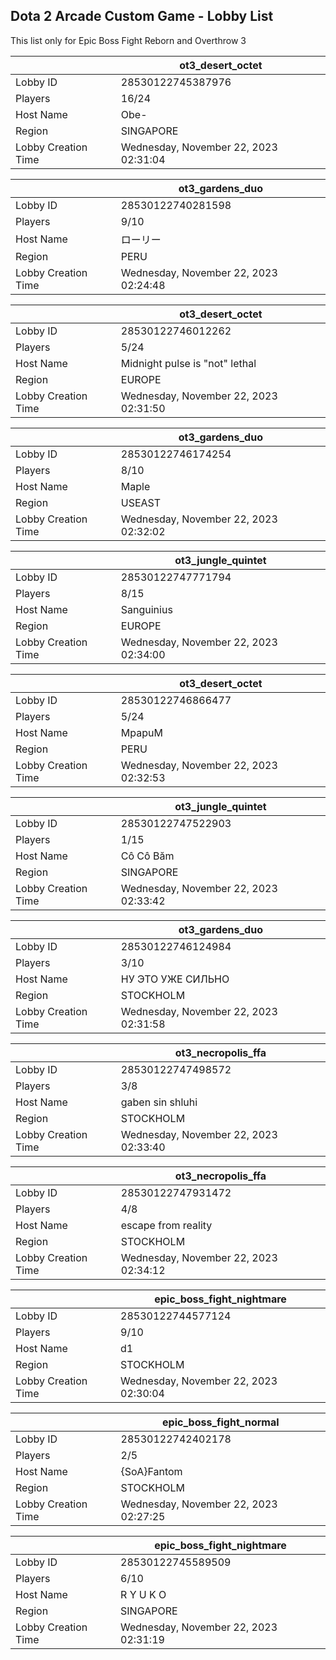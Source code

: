 ## Dota 2 Arcade Custom Game - Lobby List

This list only for Epic Boss Fight Reborn and Overthrow 3

|  | ot3_desert_octet |
| ------ | ------ |
| Lobby ID | 28530122745387976 |
| Players | 16/24 |
| Host Name | Obe- |
| Region | SINGAPORE |
| Lobby Creation Time | Wednesday, November 22, 2023 02:31:04 |


|  | ot3_gardens_duo |
| ------ | ------ |
| Lobby ID | 28530122740281598 |
| Players | 9/10 |
| Host Name | ローリー |
| Region | PERU |
| Lobby Creation Time | Wednesday, November 22, 2023 02:24:48 |


|  | ot3_desert_octet |
| ------ | ------ |
| Lobby ID | 28530122746012262 |
| Players | 5/24 |
| Host Name | Midnight pulse is "not" lethal |
| Region | EUROPE |
| Lobby Creation Time | Wednesday, November 22, 2023 02:31:50 |


|  | ot3_gardens_duo |
| ------ | ------ |
| Lobby ID | 28530122746174254 |
| Players | 8/10 |
| Host Name | Maple |
| Region | USEAST |
| Lobby Creation Time | Wednesday, November 22, 2023 02:32:02 |


|  | ot3_jungle_quintet |
| ------ | ------ |
| Lobby ID | 28530122747771794 |
| Players | 8/15 |
| Host Name | Sanguinius |
| Region | EUROPE |
| Lobby Creation Time | Wednesday, November 22, 2023 02:34:00 |


|  | ot3_desert_octet |
| ------ | ------ |
| Lobby ID | 28530122746866477 |
| Players | 5/24 |
| Host Name | MpapuM |
| Region | PERU |
| Lobby Creation Time | Wednesday, November 22, 2023 02:32:53 |


|  | ot3_jungle_quintet |
| ------ | ------ |
| Lobby ID | 28530122747522903 |
| Players | 1/15 |
| Host Name | Cô Cô Băm |
| Region | SINGAPORE |
| Lobby Creation Time | Wednesday, November 22, 2023 02:33:42 |


|  | ot3_gardens_duo |
| ------ | ------ |
| Lobby ID | 28530122746124984 |
| Players | 3/10 |
| Host Name | НУ ЭТО УЖЕ СИЛЬНО |
| Region | STOCKHOLM |
| Lobby Creation Time | Wednesday, November 22, 2023 02:31:58 |


|  | ot3_necropolis_ffa |
| ------ | ------ |
| Lobby ID | 28530122747498572 |
| Players | 3/8 |
| Host Name | gaben sin shluhi |
| Region | STOCKHOLM |
| Lobby Creation Time | Wednesday, November 22, 2023 02:33:40 |


|  | ot3_necropolis_ffa |
| ------ | ------ |
| Lobby ID | 28530122747931472 |
| Players | 4/8 |
| Host Name | escape from reality |
| Region | STOCKHOLM |
| Lobby Creation Time | Wednesday, November 22, 2023 02:34:12 |


|  | epic_boss_fight_nightmare |
| ------ | ------ |
| Lobby ID | 28530122744577124 |
| Players | 9/10 |
| Host Name | d1 |
| Region | STOCKHOLM |
| Lobby Creation Time | Wednesday, November 22, 2023 02:30:04 |


|  | epic_boss_fight_normal |
| ------ | ------ |
| Lobby ID | 28530122742402178 |
| Players | 2/5 |
| Host Name | {SoA}Fantom |
| Region | STOCKHOLM |
| Lobby Creation Time | Wednesday, November 22, 2023 02:27:25 |


|  | epic_boss_fight_nightmare |
| ------ | ------ |
| Lobby ID | 28530122745589509 |
| Players | 6/10 |
| Host Name | R Y U K O |
| Region | SINGAPORE |
| Lobby Creation Time | Wednesday, November 22, 2023 02:31:19 |


